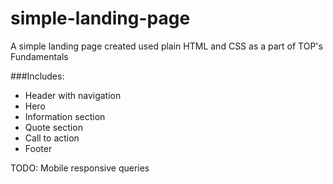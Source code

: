# simple-landing-page

A simple landing page created used plain HTML and CSS as a part of TOP's Fundamentals

###Includes:

- Header with navigation
- Hero
- Information section
- Quote section
- Call to action
- Footer

TODO: Mobile responsive queries
